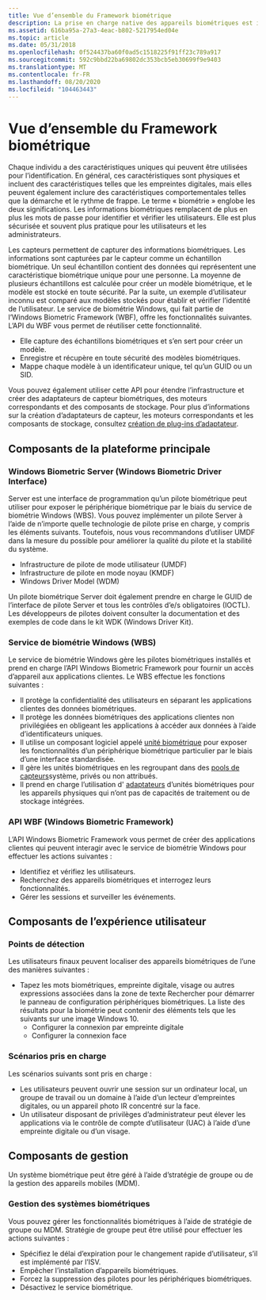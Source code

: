 ```yaml
---
title: Vue d’ensemble du Framework biométrique
description: La prise en charge native des appareils biométriques est intégrée à Windows.
ms.assetid: 616ba95a-27a3-4eac-b802-5217954ed04e
ms.topic: article
ms.date: 05/31/2018
ms.openlocfilehash: 0f524437ba60f0ad5c1518225f91ff23c789a917
ms.sourcegitcommit: 592c9bbd22ba69802dc353bcb5eb30699f9e9403
ms.translationtype: MT
ms.contentlocale: fr-FR
ms.lasthandoff: 08/20/2020
ms.locfileid: "104463443"
---
```

# <a name="biometric-framework-overview"></a>Vue d’ensemble du Framework biométrique

Chaque individu a des caractéristiques uniques qui peuvent être utilisées pour l’identification. En général, ces caractéristiques sont physiques et incluent des caractéristiques telles que les empreintes digitales, mais elles peuvent également inclure des caractéristiques comportementales telles que la démarche et le rythme de frappe. Le terme « biométrie » englobe les deux significations. Les informations biométriques remplacent de plus en plus les mots de passe pour identifier et vérifier les utilisateurs. Elle est plus sécurisée et souvent plus pratique pour les utilisateurs et les administrateurs.

Les capteurs permettent de capturer des informations biométriques. Les informations sont capturées par le capteur comme un échantillon biométrique. Un seul échantillon contient des données qui représentent une caractéristique biométrique unique pour une personne. La moyenne de plusieurs échantillons est calculée pour créer un modèle biométrique, et le modèle est stocké en toute sécurité. Par la suite, un exemple d’utilisateur inconnu est comparé aux modèles stockés pour établir et vérifier l’identité de l’utilisateur. Le service de biométrie Windows, qui fait partie de l’Windows Biometric Framework (WBF), offre les fonctionnalités suivantes. L’API du WBF vous permet de réutiliser cette fonctionnalité.

-   Elle capture des échantillons biométriques et s’en sert pour créer un modèle.
-   Enregistre et récupère en toute sécurité des modèles biométriques.
-   Mappe chaque modèle à un identificateur unique, tel qu’un GUID ou un SID.

Vous pouvez également utiliser cette API pour étendre l’infrastructure et créer des adaptateurs de capteur biométriques, des moteurs correspondants et des composants de stockage. Pour plus d’informations sur la création d’adaptateurs de capteur, les moteurs correspondants et les composants de stockage, consultez [création de plug-ins d’adaptateur](creating-adapter-plug-ins.md).

## <a name="core-platform-components"></a>Composants de la plateforme principale

### <a name="windows-biometric-driver-interface-wbdi"></a>Windows Biometric Server (Windows Biometric Driver Interface)

Server est une interface de programmation qu’un pilote biométrique peut utiliser pour exposer le périphérique biométrique par le biais du service de biométrie Windows (WBS). Vous pouvez implémenter un pilote Server à l’aide de n’importe quelle technologie de pilote prise en charge, y compris les éléments suivants. Toutefois, nous vous recommandons d’utiliser UMDF dans la mesure du possible pour améliorer la qualité du pilote et la stabilité du système.

-   Infrastructure de pilote de mode utilisateur (UMDF)
-   Infrastructure de pilote en mode noyau (KMDF)
-   Windows Driver Model (WDM)

Un pilote biométrique Server doit également prendre en charge le GUID de l’interface de pilote Server et tous les contrôles d’e/s obligatoires (IOCTL). Les développeurs de pilotes doivent consulter la documentation et des exemples de code dans le kit WDK (Windows Driver Kit).

### <a name="windows-biometric-service-wbs"></a>Service de biométrie Windows (WBS)

Le service de biométrie Windows gère les pilotes biométriques installés et prend en charge l’API Windows Biometric Framework pour fournir un accès d’appareil aux applications clientes. Le WBS effectue les fonctions suivantes :

-   Il protège la confidentialité des utilisateurs en séparant les applications clientes des données biométriques.
-   Il protège les données biométriques des applications clientes non privilégiées en obligeant les applications à accéder aux données à l’aide d’identificateurs uniques.
-   Il utilise un composant logiciel appelé [unité biométrique](/previous-versions//dd401512(v=vs.85)) pour exposer les fonctionnalités d’un périphérique biométrique particulier par le biais d’une interface standardisée.
-   Il gère les unités biométriques en les regroupant dans des [pools de capteurs](sensor-pools.md)système, privés ou non attribués.
-   Il prend en charge l’utilisation d' [adaptateurs](/previous-versions//dd401508(v=vs.85)) d’unités biométriques pour les appareils physiques qui n’ont pas de capacités de traitement ou de stockage intégrées.

### <a name="windows-biometric-framework-api"></a>API WBF (Windows Biometric Framework)

L’API Windows Biometric Framework vous permet de créer des applications clientes qui peuvent interagir avec le service de biométrie Windows pour effectuer les actions suivantes :

-   Identifiez et vérifiez les utilisateurs.
-   Recherchez des appareils biométriques et interrogez leurs fonctionnalités.
-   Gérer les sessions et surveiller les événements.

## <a name="user-experience-components"></a>Composants de l’expérience utilisateur

### <a name="discovery-points"></a>Points de détection

Les utilisateurs finaux peuvent localiser des appareils biométriques de l’une des manières suivantes :

-   Tapez les mots biométriques, empreinte digitale, visage ou autres expressions associées dans la zone de texte Rechercher pour démarrer le panneau de configuration périphériques biométriques. La liste des résultats pour la biométrie peut contenir des éléments tels que les suivants sur une image Windows 10.
    -   Configurer la connexion par empreinte digitale
    -   Configurer la connexion face

### <a name="supported-scenarios"></a>Scénarios pris en charge

Les scénarios suivants sont pris en charge :

-   Les utilisateurs peuvent ouvrir une session sur un ordinateur local, un groupe de travail ou un domaine à l’aide d’un lecteur d’empreintes digitales, ou un appareil photo IR concentré sur la face.
-   Un utilisateur disposant de privilèges d’administrateur peut élever les applications via le contrôle de compte d’utilisateur (UAC) à l’aide d’une empreinte digitale ou d’un visage.

## <a name="management-components"></a>Composants de gestion

Un système biométrique peut être géré à l’aide d’stratégie de groupe ou de la gestion des appareils mobiles (MDM).

### <a name="biometric-system-management"></a>Gestion des systèmes biométriques

Vous pouvez gérer les fonctionnalités biométriques à l’aide de stratégie de groupe ou MDM. Stratégie de groupe peut être utilisé pour effectuer les actions suivantes :

-   Spécifiez le délai d’expiration pour le changement rapide d’utilisateur, s’il est implémenté par l’ISV.
-   Empêcher l’installation d’appareils biométriques.
-   Forcez la suppression des pilotes pour les périphériques biométriques.
-   Désactivez le service biométrique.

 

 